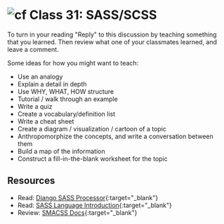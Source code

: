 # ![cf](http://i.imgur.com/7v5ASc8.png) Class 31: SASS/SCSS

To turn in your reading "Reply" to this discussion by teaching something that you learned. Then review what one of your classmates learned, and leave a comment.

Some ideas for how you might want to teach:
- Use an analogy
- Explain a detail in depth
- Use WHY, WHAT, HOW structure
- Tutorial / walk through an example
- Write a quiz
- Create a vocabulary/definition list
- Write a cheat sheet
- Create a diagram / visualization / cartoon of a topic
- Anthropomorphize the concepts, and write a conversation between them
- Build a map of the information
- Construct a fill-in-the-blank worksheet for the topic

## Resources
- Read: [Django SASS Processor](https://github.com/jrief/django-sass-processor#introduction){:target="_blank"}
- Read: [SASS Language Introduction](https://sass-lang.com/guide){:target="_blank"}
- Review: [SMACSS Docs](https://smacss.com/){:target="_blank"}
